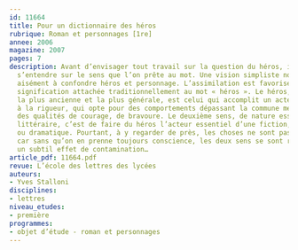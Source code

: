 ```yaml
---
id: 11664
title: Pour un dictionnaire des héros
rubrique: Roman et personnages [1re]
annee: 2006
magazine: 2007
pages: 7
description: Avant d’envisager tout travail sur la question du héros, il importe de
  s’entendre sur le sens que l’on prête au mot. Une vision simpliste nous entraînerait
  aisément à confondre héros et personnage. L’assimilation est favorisée par la double
  signification attachée traditionnellement au mot « héros ». Le héros, dans son acception
  la plus ancienne et la plus générale, est celui qui accomplit un acte héroïque ou,
  à la rigueur, qui opte pour des comportements dépassant la commune mesure, affichant
  des qualités de courage, de bravoure. Le deuxième sens, de nature essentiellement
  littéraire, c’est de faire du héros l’acteur essentiel d’une fiction, narrative
  ou dramatique. Pourtant, à y regarder de près, les choses ne sont pas aussi simples,
  car sans qu’on en prenne toujours conscience, les deux sens se sont rapprochés par
  un subtil effet de contamination…
article_pdf: 11664.pdf
revue: L’école des lettres des lycées
auteurs:
- Yves Stalloni
disciplines:
- lettres
niveau_etudes:
- première
programmes:
- objet d’étude - roman et personnages
---
```


